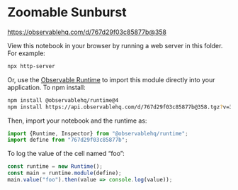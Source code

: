 # Zoomable Sunburst

https://observablehq.com/d/767d29f03c85877b@358

View this notebook in your browser by running a web server in this folder. For
example:

~~~sh
npx http-server
~~~

Or, use the [Observable Runtime](https://github.com/observablehq/runtime) to
import this module directly into your application. To npm install:

~~~sh
npm install @observablehq/runtime@4
npm install https://api.observablehq.com/d/767d29f03c85877b@358.tgz?v=3
~~~

Then, import your notebook and the runtime as:

~~~js
import {Runtime, Inspector} from "@observablehq/runtime";
import define from "767d29f03c85877b";
~~~

To log the value of the cell named “foo”:

~~~js
const runtime = new Runtime();
const main = runtime.module(define);
main.value("foo").then(value => console.log(value));
~~~
